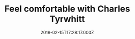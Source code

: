 ---
campaign-uuid: "c-f25bf89c-6e1f-4047-926f-5e19530103b3"
type: "Preview"
category: "Fashion"
date: "2018-02-15T17:28:17.000Z"
end-date: "2018-05-31T23:59:00.000Z"
disable-form: false
is_promoted: false
has_entry_page: false
title: "Feel comfortable with Charles Tyrwhitt"
competition-description: "For Charles Tyrwhitt, looking good in clothes just isn’\
  t enough, you have to feel good too. That is why they have added the most stylish,\
  \ smartly-cut trousers you’ve ever owned to their collection, the brand new Stretches\
  \ Chinos! Shop their new range now and get two for the unique prize of £80.\r\n\r\
  \nBecause there is always a perfect pair for every gent."
banner-img: "https://assets.expresslyapp.com/asset-4b34742e-c5d7-400c-a444-bc76963a728e.jpg"
logo-left-href: "https://www.ctshirts.com/uk/mens-trousers/stretch-chinos/#cm_sp=DF-HP-LSB-3-A-StretchChinos"
logo-left-image: "https://assets.expresslyapp.com/asset-dd75b6c3-9930-46a4-b343-a0875b34638e.jpg"
logo-left-title: "Charles Tyrwhitt"
has-winner: false
---